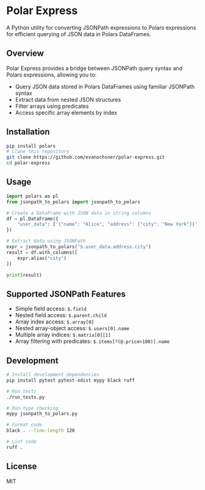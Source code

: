 # Polar Express

A Python utility for converting JSONPath expressions to Polars expressions for efficient querying of JSON data in Polars DataFrames.

## Overview

Polar Express provides a bridge between JSONPath query syntax and Polars expressions, allowing you to:
- Query JSON data stored in Polars DataFrames using familiar JSONPath syntax
- Extract data from nested JSON structures
- Filter arrays using predicates
- Access specific array elements by index

## Installation

```bash
pip install polars
# Clone this repository
git clone https://github.com/evanochsner/polar-express.git
cd polar-express
```

## Usage

```python
import polars as pl
from jsonpath_to_polars import jsonpath_to_polars

# Create a DataFrame with JSON data in string columns
df = pl.DataFrame({
    "user_data": ['{"name": "Alice", "address": {"city": "New York"}}']
})

# Extract data using JSONPath
expr = jsonpath_to_polars("$.user_data.address.city")
result = df.with_columns([
    expr.alias("city")
])

print(result)
```

## Supported JSONPath Features

- Simple field access: `$.field`
- Nested field access: `$.parent.child`
- Array index access: `$.array[0]`
- Nested array-object access: `$.users[0].name`
- Multiple array indices: `$.matrix[0][1]`
- Array filtering with predicates: `$.items[?(@.price>100)].name`

## Development

```bash
# Install development dependencies
pip install pytest pytest-xdist mypy black ruff

# Run tests
./run_tests.py

# Run type checking
mypy jsonpath_to_polars.py

# Format code
black . --line-length 120

# Lint code
ruff .
```

## License

MIT